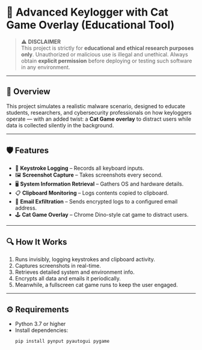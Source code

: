 # 🐾 Advanced Keylogger with Cat Game Overlay (Educational Tool)

> ⚠️ **DISCLAIMER**  
> This project is strictly for **educational and ethical research purposes only**. Unauthorized or malicious use is illegal and unethical. Always obtain **explicit permission** before deploying or testing such software in any environment.

---

## 🎯 Overview

This project simulates a realistic malware scenario, designed to educate students, researchers, and cybersecurity professionals on how keyloggers operate — with an added twist: a **Cat Game overlay** to distract users while data is collected silently in the background.

---

## 🛡️ Features

- 🎹 **Keystroke Logging** – Records all keyboard inputs.
- 🖼️ **Screenshot Capture** – Takes screenshots every second.
- 🖥️ **System Information Retrieval** – Gathers OS and hardware details.
- 📋 **Clipboard Monitoring** – Logs contents copied to clipboard.
- 📧 **Email Exfiltration** – Sends encrypted logs to a configured email address.
- 🕹️ **Cat Game Overlay** – Chrome Dino-style cat game to distract users.

---

## 🔍 How It Works

1. Runs invisibly, logging keystrokes and clipboard activity.
2. Captures screenshots in real-time.
3. Retrieves detailed system and environment info.
4. Encrypts all data and emails it periodically.
5. Meanwhile, a fullscreen cat game runs to keep the user engaged.

---

## ⚙️ Requirements

- Python 3.7 or higher
- Install dependencies:
  ```bash
  pip install pynput pyautogui pygame

